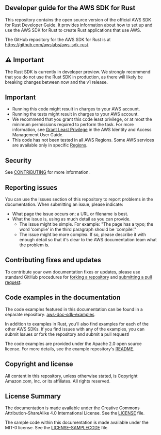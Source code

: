 ## Developer guide for the AWS SDK for Rust

This repository contains the open source version of the official AWS SDK for Rust Developer Guide.
It provides information about how to set up and use the AWS SDK for Rust to create Rust applications that use AWS.

The GitHub repository for the AWS SDK for Rust is at https://github.com/awslabs/aws-sdk-rust.

## ⚠ Important

The Rust SDK is currently in developer preview.
We strongly recommend that you do not use the Rust SDK in production,
as there will likely be breaking changes between now and the v1 release.

## Important

- Running this code might result in charges to your AWS account.
- Running the tests might result in charges to your AWS account.
- We recommend that you grant this code least privilege,
  or at most the minimum permissions required to perform the task.
  For more information, see
  [Grant Least Privilege](https://docs.aws.amazon.com/IAM/latest/UserGuide/best-practices.html#grant-least-privilege)
  in the AWS Identity and Access Management User Guide.
- This code has not been tested in all AWS Regions.
  Some AWS services are available only in specific
  [Regions](https://aws.amazon.com/about-aws/global-infrastructure/regional-product-services).

## Security

See [CONTRIBUTING](CONTRIBUTING.md#security-issue-notifications) for more information.

## Reporting issues

You can use the Issues section of this repository to report problems in the documentation. When submitting an issue, please indicate:

  * What page the issue occurs on; a URL or filename is best.
  * What the issue is, using as much detail as you can provide.
    * The issue might be simple. For example: "The page has a typo; the word 'complie' in the third paragraph should be 'compile'."
    * The issue might be more complex. If so, please describe it with enough detail so that it's clear to the AWS documentation team what the problem is.

## Contributing fixes and updates

To contribute your own documentation fixes or updates, please use standard GitHub procedures for [forking a repository](https://help.github.com/articles/fork-a-repo/) and [submitting a pull request](https://help.github.com/articles/using-pull-requests/).

## Code examples in the documentation

The code examples featured in this documentation can be found in a separate repository: [aws-doc-sdk-examples](https://github.com/awsdocs/aws-doc-sdk-examples/tree/main/rust_dev_preview).

In addition to examples in Rust, you'll also find examples for each of the other AWS SDKs.
If you find issues with any of the examples, you can submit Issues or fork the repository and submit a pull request!

The code examples are provided under the Apache 2.0 open source license. For more details, see the example repository's [README](https://github.com/awsdocs/aws-doc-sdk-examples/blob/main/README.md).

## Copyright and license

All content in this repository, unless otherwise stated, is Copyright Amazon.com, Inc. or its affiliates. All rights reserved.

## License Summary

The documentation is made available under the Creative Commons Attribution-ShareAlike 4.0 International License. See the [LICENSE](LICENSE) file.

The sample code within this documentation is made available under the MIT-0 license. See the [LICENSE-SAMPLECODE](LICENSE-SAMPLECODE) file.
